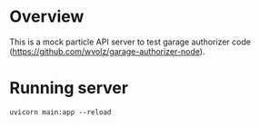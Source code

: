 # Overview

This is a mock particle API server to test garage authorizer code (https://github.com/wvolz/garage-authorizer-node).

# Running server

```uvicorn main:app --reload```
